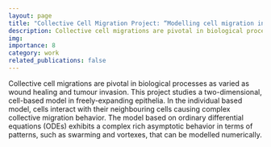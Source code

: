 ```yaml
---
layout: page
title: "Collective Cell Migration Project: “Modelling cell migration in freely expanding epithelia"
description: Collective cell migrations are pivotal in biological processes
img:
importance: 8
category: work
related_publications: false
---
```


Collective cell migrations are pivotal in biological processes as varied as wound healing and tumour invasion. This project studies a two-dimensional, cell-based model in freely-expanding epithelia. In the individual based model, cells interact with their neighbouring cells causing complex collective migration behavior. The model based on ordinary differential equations (ODEs) exhibits a complex rich asymptotic behavior in terms of patterns, such as swarming and vortexes, that can be modelled numerically. 
